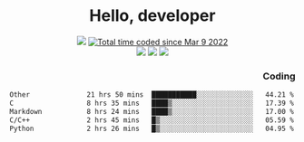 # <div align='center' >Hello, developer</div>

<div align='center'>
  <a ><img src="https://img.shields.io/badge/dynamic/json?url=https%3A%2F%2Fapi.swo.moe%2Fstats%2Fgithub%2FFree-Aaron-Li&query=count&color=181717&label=GitHub&labelColor=282c34&logo=github&suffix=+follows&cacheSeconds=3600"></a>
  <a href="https://wakatime.com/@fe40087f-8eae-48dc-9950-ad0633db1591"><img src="https://wakatime.com/badge/user/fe40087f-8eae-48dc-9950-ad0633db1591.svg" alt="Total time coded since Mar 9 2022" /></a>
</div>
<div align='center'>
  <a><img src="https://img.shields.io/badge/Rookie-blue?style=plastic&logo=c&logoColor=blue&labelColor=F5B7DB"></a>
  <a><img src="https://img.shields.io/badge/Rookie-blue?style=plastic&logo=c%2B%2B&logoColor=blue&labelColor=F5B7DB"></a> 
  <a><img src="https://img.shields.io/badge/Rookie-blue?style=plastic&logo=python&logoColor=blue&labelColor=F5B7DB"></a> 
</div>

<div align='right'>
  <h3>Coding</h3>
</div>

<!--START_SECTION:waka-->

```txt
Other              21 hrs 50 mins  ███████████░░░░░░░░░░░░░░   44.21 %
C                  8 hrs 35 mins   ████▒░░░░░░░░░░░░░░░░░░░░   17.39 %
Markdown           8 hrs 24 mins   ████▒░░░░░░░░░░░░░░░░░░░░   17.00 %
C/C++              2 hrs 45 mins   █▒░░░░░░░░░░░░░░░░░░░░░░░   05.59 %
Python             2 hrs 26 mins   █▒░░░░░░░░░░░░░░░░░░░░░░░   04.95 %
```

<!--END_SECTION:waka-->




